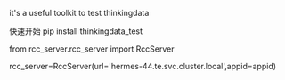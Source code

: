 it's a useful toolkit to test thinkingdata


快速开始
pip install thinkingdata_test

from rcc_server.rcc_server import RccServer 

rcc_server=RccServer(url='hermes-44.te.svc.cluster.local',appid=appid)